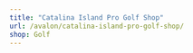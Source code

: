 ```yaml
---
title: "Catalina Island Pro Golf Shop"
url: /avalon/catalina-island-pro-golf-shop/
shop: Golf
---
```

